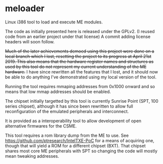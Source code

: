 # meloader
Linux i386 tool to load and execute ME modules.

The code as initially presented here is released under the GPLv2. 
(I reused code from an earlier project under that license) 
A commit adding license headers will soon follow.

~~Much of the later achievements demoed using this project were done on a local branch which
I lost, resetting the project to its progress at April 21st 2019. This also means that the
hardware register names and structures as used by this tool do not represent my current 
understanding of the ME hardware.~~ I have since rewritten all the features that I lost, and
it should now be able to do anything I've demonstrated using my local version of the tool.

Running the tool requires mmaping addresses from 0x1000 onward and so means that low mmap 
addresses should be enabled.

The chipset initially targetted by this tool is currently Sunrise Point (SPT, 100 series chipset),
although it has since been rewritten to allow full reconfiguration of the emulated peripherals
and interconnect.

It is provided as a interoperability tool to allow development of open alternative firmwares for
the CSME.

This tool requires a rom library dump from the ME to use. 
See https://github.com/ptresearch/IntelTXE-PoC for a means of acquiring one, though that
will yield a ROM for a different chipset (BXT). That chipset shares most core ME peripherals
with SPT so changing the code will mostly mean tweaking addresses.

